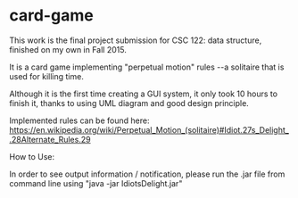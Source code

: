 # card-game
This work is the final project submission for CSC 122: data structure, finished on my own in Fall 2015.

It is a card game implementing "perpetual motion" rules --a solitaire that is used for killing time.

Although it is the first time creating a GUI system, it only took 10 hours to finish it, thanks to using UML diagram and good design principle.

Implemented rules can be found here:
https://en.wikipedia.org/wiki/Perpetual_Motion_(solitaire)#Idiot.27s_Delight_.28Alternate_Rules.29

How to Use:

In order to see output information / notification, please run the .jar file from command line using "java -jar IdiotsDelight.jar"